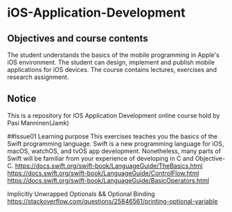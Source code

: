 # iOS-Application-Development

## Objectives and course contents
The student understands the basics of the mobile programming in Apple's iOS environment.
The student can design, implement and publish mobile applications for iOS devices.
The course contains lectures, exercises and research assignment.

## Notice
This is a repository for IOS Application Development online course hold by Pasi Manninen(Jamk)

##Issue01
Learning purpose
This exercises teaches you the basics of the Swift programming language. Swift is a new programming language for iOS, macOS, watchOS, and tvOS app development. Nonetheless, many parts of Swift will be familiar from your experience of developing in C and Objective-C.
https://docs.swift.org/swift-book/LanguageGuide/TheBasics.html
https://docs.swift.org/swift-book/LanguageGuide/ControlFlow.html
https://docs.swift.org/swift-book/LanguageGuide/BasicOperators.html

Implicitly Unwrapped Optionals && Optional Binding
https://stackoverflow.com/questions/25846561/printing-optional-variable
 
